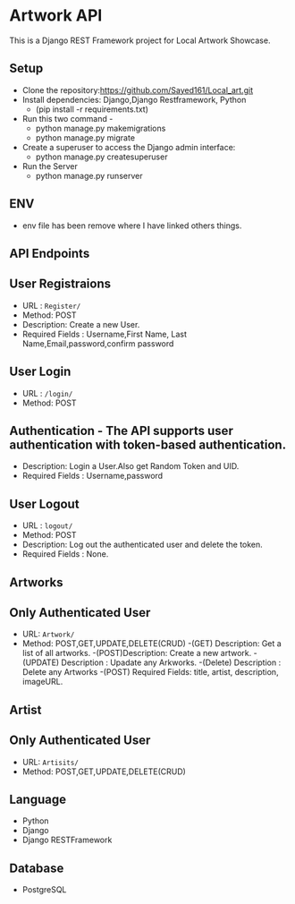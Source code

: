 # Artwork API

This is a Django REST Framework project for Local Artwork Showcase.

## Setup
- Clone the repository:https://github.com/Sayed161/Local_art.git
- Install dependencies: Django,Django Restframework, Python
    - (pip install -r requirements.txt)
- Run this two command - 
   - python manage.py makemigrations
   - python manage.py migrate
- Create a superuser to access the Django admin interface:
   - python manage.py createsuperuser
- Run the Server 
  - python manage.py runserver


## ENV
- env file has been remove where I have linked others things.

## API Endpoints
## User Registraions
- URL : `Register/`
- Method: POST
- Description: Create a new User.
- Required Fields : Username,First Name, Last Name,Email,password,confirm password

## User Login
- URL : `/login/`
- Method: POST
## Authentication - The API supports user authentication with token-based authentication.
- Description: Login a User.Also get Random Token and UID.
- Required Fields : Username,password

## User Logout
- URL : `logout/`
- Method: POST
- Description: Log out the authenticated user and delete the token.
- Required Fields : None.

## Artworks
## Only Authenticated User

- URL: `Artwork/`
- Method: POST,GET,UPDATE,DELETE(CRUD)
-(GET) Description: Get a list of all artworks.
-(POST)Description: Create a new artwork.
-(UPDATE) Description : Upadate any Arkworks.
-(Delete) Description : Delete any Artworks
-(POST) Required Fields: title, artist, description, imageURL.

## Artist
## Only Authenticated User

- URL: `Artisits/`
- Method: POST,GET,UPDATE,DELETE(CRUD)

## Language
- Python
- Django
- Django RESTFramework

## Database
- PostgreSQL


